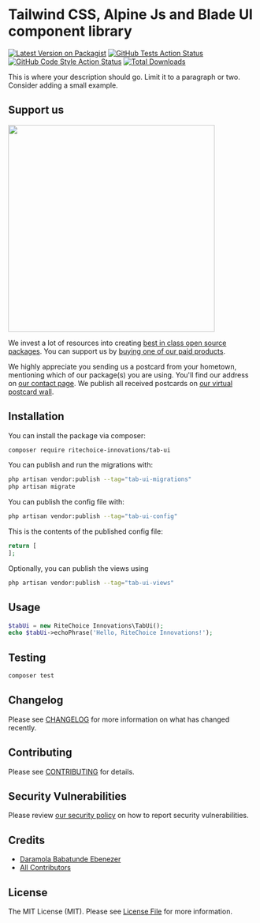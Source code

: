 # Tailwind CSS, Alpine Js and Blade UI component library

[![Latest Version on Packagist](https://img.shields.io/packagist/v/ritechoice-innovations/tab-ui.svg?style=flat-square)](https://packagist.org/packages/ritechoice-innovations/tab-ui)
[![GitHub Tests Action Status](https://img.shields.io/github/actions/workflow/status/ritechoice-innovations/tab-ui/run-tests.yml?branch=main&label=tests&style=flat-square)](https://github.com/ritechoice-innovations/tab-ui/actions?query=workflow%3Arun-tests+branch%3Amain)
[![GitHub Code Style Action Status](https://img.shields.io/github/actions/workflow/status/ritechoice-innovations/tab-ui/fix-php-code-style-issues.yml?branch=main&label=code%20style&style=flat-square)](https://github.com/ritechoice-innovations/tab-ui/actions?query=workflow%3A"Fix+PHP+code+style+issues"+branch%3Amain)
[![Total Downloads](https://img.shields.io/packagist/dt/ritechoice-innovations/tab-ui.svg?style=flat-square)](https://packagist.org/packages/ritechoice-innovations/tab-ui)

This is where your description should go. Limit it to a paragraph or two. Consider adding a small example.

## Support us

[<img src="https://github-ads.s3.eu-central-1.amazonaws.com/tab-ui.jpg?t=1" width="419px" />](https://spatie.be/github-ad-click/tab-ui)

We invest a lot of resources into creating [best in class open source packages](https://spatie.be/open-source). You can support us by [buying one of our paid products](https://spatie.be/open-source/support-us).

We highly appreciate you sending us a postcard from your hometown, mentioning which of our package(s) you are using. You'll find our address on [our contact page](https://spatie.be/about-us). We publish all received postcards on [our virtual postcard wall](https://spatie.be/open-source/postcards).

## Installation

You can install the package via composer:

```bash
composer require ritechoice-innovations/tab-ui
```

You can publish and run the migrations with:

```bash
php artisan vendor:publish --tag="tab-ui-migrations"
php artisan migrate
```

You can publish the config file with:

```bash
php artisan vendor:publish --tag="tab-ui-config"
```

This is the contents of the published config file:

```php
return [
];
```

Optionally, you can publish the views using

```bash
php artisan vendor:publish --tag="tab-ui-views"
```

## Usage

```php
$tabUi = new RiteChoice Innovations\TabUi();
echo $tabUi->echoPhrase('Hello, RiteChoice Innovations!');
```

## Testing

```bash
composer test
```

## Changelog

Please see [CHANGELOG](CHANGELOG.md) for more information on what has changed recently.

## Contributing

Please see [CONTRIBUTING](CONTRIBUTING.md) for details.

## Security Vulnerabilities

Please review [our security policy](../../security/policy) on how to report security vulnerabilities.

## Credits

- [Daramola Babatunde Ebenezer](https://github.com/ritechoice23)
- [All Contributors](../../contributors)

## License

The MIT License (MIT). Please see [License File](LICENSE.md) for more information.
